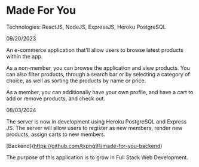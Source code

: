 # Made For You

Technologies: ReactJS, NodeJS, ExpressJS, Heroku PostgreSQL

09/20/2023

An e-commerce application that'll allow users to browse latest products within the app.

As a non-member, you can browse the application and view products. You can also filter products, through a search bar or by selecting a category of choice, as well as sorting the products by name or price.

As a member, you can additionally have your own profile, and have a cart to add or remove products, and check out.

08/03/2024

The server is now in development using Heroku PostgreSQL and Express JS. The server will allow users to register as new members, render new products, assign carts to new members.

[Backend}(https://github.com/txpng91/made-for-you-backend)

The purpose of this application is to grow in Full Stack Web Development.
